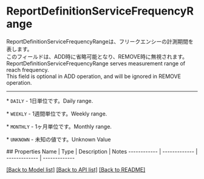 # ReportDefinitionServiceFrequencyRange

<div lang=\"ja\"> ReportDefinitionServiceFrequencyRangeは、フリークエンシーの計測期間を表します。<br> このフィールドは、ADD時に省略可能となり、REMOVE時に無視されます。 </div> <div lang=\"en\"> ReportDefinitionServiceFrequencyRange serves measurement range of reach frequency. <br> This field is optional in ADD operation, and will be ignored in REMOVE operation. </div> <hr> <p>* <code>DAILY</code> - <span lang=\"ja\">1日単位です。</span><span lang=\"en\">Daily range.</span></p> <p>* <code>WEEKLY</code> - <span lang=\"ja\">1週間単位です。</span><span lang=\"en\">Weekly range.</span></p> <p>* <code>MONTHLY</code> - <span lang=\"ja\">1ヶ月単位です。</span><span lang=\"en\">Monthly range.</span></p> <p>* <code>UNKNOWN</code> - <span lang=\"ja\">未知の値です。</span><span lang=\"en\">Unknown Value</span></p> 
## Properties
Name | Type | Description | Notes
------------ | ------------- | ------------- | -------------

[[Back to Model list]](../README.md#documentation-for-models) [[Back to API list]](../README.md#documentation-for-api-endpoints) [[Back to README]](../README.md)


